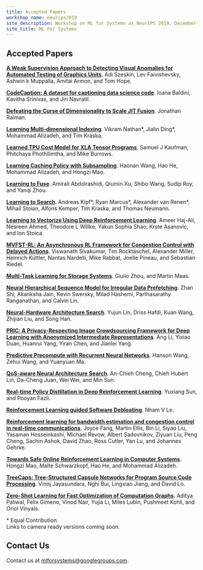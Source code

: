 ```yaml
---
title: Accepted Papers
workshop_name: neurips2019
site_description: Workshop on ML for Systems at NeurIPS 2019, December 8th, 8:30AM-6:00PM, Room 510 AC
site_title: ML For Systems
---
```


<div class="inner clearfix">
    <section class="main-content accepted_papers_section">
        <h2>Accepted Papers</h2>
        <p><a href="#"><b>A Weak Supervision Approach to Detecting Visual Anomalies for Automated Testing of Graphics Units</b></a>. Adi Szeskin, Lev Faivishevsky, Ashwin k Muppalla, Amitai Armon, and Tom Hope.</p>
        <p><a href="#"><b>CodeCaption: A dataset for captioning data science code</b></a>. Ioana Baldini, Kavitha Srinivas, and Jiri Navratil.</p>
        <p><a href="#"><b>Defeating the Curse of Dimensionality to Scale JIT Fusion</b></a>. Jonathan Raiman.</p>
        <p><a href="#"><b>Learning Multi-dimensional Indexing</b></a>. Vikram Nathan<span title="Equal contribution" class="equal_contribution">*</span>, Jialin Ding<span title="Equal contribution" class="equal_contribution">*</span>, Mohammad Alizadeh, and Tim Kraska.</p>
        <p><a href="#"><b>Learned TPU Cost Model for XLA Tensor Programs</b></a>. Samuel J Kaufman, Phitchaya Phothilimtha, and Mike Burrows.</p>
        <p><a href="#"><b>Learning Caching Policy with Subsampling</b></a>. Haonan Wang, Hao He, Mohammad Alizadeh, and Hongzi Mao.</p>
        <p><a href="#"><b>Learning to Fuse</b></a>. Amirali Abdolrashidi, Qiumin Xu, Shibo Wang, Sudip Roy, and Yanqi Zhou.</p>
        <p><a href="#"><b>Learning to Search</b></a>. Andreas Kipf<span title="Equal contribution" class="equal_contribution">*</span>, Ryan Marcus<span title="Equal contribution" class="equal_contribution">*</span>, Alexander van Renen<span title="Equal contribution" class="equal_contribution">*</span>, Mihail Stoian, Alfons Kemper, Tim Kraska, and Thomas Neumann.</p>
        <p><a href="#"><b>Learning to Vectorize Using Deep Reinforcement Learning</b></a>. Ameer Haj-Ali, Nesreen Ahmed, Theodore L Willke, Yakun Sophia Shao, Krste Asanovic, and Ion Stoica.</p>
        <p><a href="#"><b>MVFST-RL: An Asynchronous RL Framework for Congestion Control with Delayed Actions</b></a>. Viswanath Sivakumar, Tim Rockt&auml;schel, Alexander Miller, Heinrich K&uuml;ttler, Nantas Nardelli, Mike Rabbat, Joelle Pineau, and Sebastian Riedel.</p>
        <p><a href="#"><b>Multi-Task Learning for Storage Systems</b></a>. Giulio Zhou, and Martin Maas.</p>
        <p><a href="#"><b>Neural Hierarchical Sequence Model for Irregular Data Prefetching</b></a>. Zhan Shi, Akanksha Jain, Kevin Swersky, Milad Hashemi, Parthasarathy Ranganathan, and Calvin Lin.</p>
        <p><a href="#"><b>Neural-Hardware Architecture Search</b></a>. Yujun Lin, Driss Hafdi, Kuan Wang, Zhijian Liu, and Song Han.</p>
        <p><a href="#"><b>PRIC: A Privacy-Respecting Image Crowdsourcing Framework for Deep Learning with Anonymized Intermediate Representations</b></a>. Ang Li, Yixiao Duan, Huanrui Yang, Yiran Chen, and Jianlei Yang.</p>
        <p><a href="#"><b>Predictive Precompute with Recurrent Neural Networks</b></a>. Hanson Wang, Zehui Wang, and Yuanyuan Ma.</p>
        <p><a href="#"><b>QoS-aware Neural Architecture Search</b></a>. An-Chieh Cheng, Chieh Hubert Lin, Da-Cheng Juan, Wei Wei, and Min Sun.</p>
        <p><a href="#"><b>Real-time Policy Distillation in Deep Reinforcement Learning</b></a>. Yuxiang Sun, and Pooyan Fazli.</p>
        <p><a href="#"><b>Reinforcement Learning guided Software Debloating</b></a>. Nham V Le.</p>
        <p><a href="#"><b>Reinforcement learning for bandwidth estimation and congestion control in real-time communications</b></a>. Joyce Fang, Martin Ellis, Bin Li, Siyao Liu, Yasaman Hosseinkashi, Michael Revow, Albert Sadovnikov, Ziyuan Liu, Peng Cheng, Sachin Ashok, David Zhao, Ross Cutler, Yan Lu, and Johannes Gehrke.</p>
        <p><a href="#"><b>Towards Safe Online Reinforcement Learning in Computer Systems</b></a>. Hongzi Mao, Malte Schwarzkopf, Hao He, and Mohammad Alizadeh.</p>
        <p><a href="#"><b>TreeCaps: Tree-Structured Capsule Networks for Program Source Code Processing</b></a>. Vinoj Jayasundara, Nghi Bui, Lingxiao Jiang, and David Lo.</p>
        <p><a href="#"><b>Zero-Shot Learning for Fast Optimization of Computation Graphs</b></a>. Aditya Paliwal, Felix Gimeno, Vinod Nair, Yujia Li, Miles Lubin, Pushmeet Kohli, and Oriol Vinyals.</p>
        <div class="footnote_box">
            <span class="footnote">* Equal Contribution</span><br/>
            <span class="footnote">Links to camera ready versions coming soon.</span>
        </div>
    </section>
</div>
<div class="contact-us-section">
    <div class="inner clearfix">
        <section class="main-content">
            <h2>Contact Us</h2>
            <p>
                Contact us at <a href="mailto:mlforsystems@googlegroups.com">mlforsystems@googlegroups.com</a>.
            </p>
        </section>
    </div>
</div>


